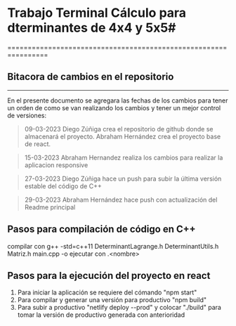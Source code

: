 # Trabajo Terminal Cálculo para dterminantes de 4x4 y 5x5#
================================================================
## Bitacora de cambios en el repositorio
----------------------------------------------------------------
En el presente documento se agregara las fechas de los cambios para tener un orden de como se van realizando los cambios y tener un mejor
control de versiones:
>09-03-2023
Diego Zúñiga crea el repositorio de github donde se almacenará el proyecto.
Abraham Hernández crea el proyecto base de react. 

>15-03-2023
Abraham Hernandez realiza los cambios para realizar la aplicacion responsive

>27-03-2023
Diego Zúñiga hace un push para subir la última versión estable del código de C++

>29-03-2023
Abraham Hernández hace push con actualización del Readme principal

## Pasos para compilación de código en C++
compilar con g++ -std=c++11 DeterminantLagrange.h DeterminantUtils.h Matriz.h main.cpp -o <nombre>
ejecutar con .\<nombre> <n>

## Pasos para la ejecución del proyecto en react
1. Para iniciar la aplicación se requiere del cómando "npm start"
2. Para compilar y generar una versión para productivo "npm build"
3. Para subir a productivo "netlify deploy --prod" y colocar "./build" para tomar la versión de productivo generada con anterioridad